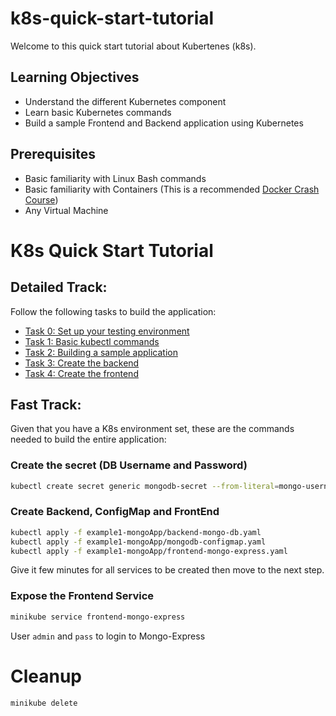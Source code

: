 # k8s-quick-start-tutorial

Welcome to this quick start tutorial about Kubertenes (k8s).

## Learning Objectives
- Understand the different Kubernetes component
- Learn basic Kubernetes commands
- Build a sample Frontend and Backend application using Kubernetes

## Prerequisites

- Basic familiarity with Linux Bash commands
- Basic familiarity with Containers (This is a recommended [Docker Crash Course](https://github.com/Resistor52/DockerCrashCourse/blob/main/README.md)) 
- Any Virtual Machine

# K8s Quick Start Tutorial
## Detailed Track:

Follow the following tasks to build the application:
- [Task 0: Set up your testing environment](./task0.md)
- [Task 1: Basic kubectl commands](./task1.md)
- [Task 2: Building a sample application](./task2.md)
- [Task 3: Create the backend](./task3.md)
- [Task 4: Create the frontend](./task4.md)

## Fast Track:
Given that you have a K8s environment set, these are the commands needed to build the entire application:
### Create the secret (DB Username and Password)
```bash
kubectl create secret generic mongodb-secret --from-literal=mongo-username=mongouser --from-literal=mongo-password=mongopass
```
### Create Backend, ConfigMap and FrontEnd
```bash
kubectl apply -f example1-mongoApp/backend-mongo-db.yaml
kubectl apply -f example1-mongoApp/mongodb-configmap.yaml
kubectl apply -f example1-mongoApp/frontend-mongo-express.yaml
```
Give it few minutes for all services to be created then move to the next step.

### Expose the Frontend Service
```bash
minikube service frontend-mongo-express
```
User `admin` and `pass` to login to Mongo-Express

# Cleanup 

```bash
minikube delete
```
